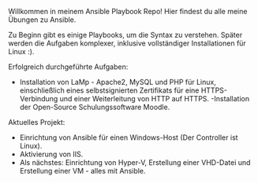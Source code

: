 Willkommen in meinem Ansible Playbook Repo! Hier findest du alle meine Übungen zu Ansible.

Zu Beginn gibt es einige Playbooks, um die Syntax zu verstehen. Später werden die Aufgaben komplexer, inklusive vollständiger Installationen für Linux :).

Erfolgreich durchgeführte Aufgaben:
- Installation von LaMp - Apache2, MySQL und PHP für Linux, einschließlich eines selbstsignierten Zertifikats für eine HTTPS-Verbindung und einer Weiterleitung von HTTP auf HTTPS.
-Installation der Open-Source Schulungssoftware Moodle.

Aktuelles Projekt:
- Einrichtung von Ansible für einen Windows-Host (Der Controller ist Linux).
- Aktivierung von IIS.
- Als nächstes: Einrichtung von Hyper-V, Erstellung einer VHD-Datei und Erstellung einer VM - alles mit Ansible.

